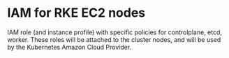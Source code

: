 # IAM for RKE EC2 nodes

IAM role (and instance profile) with specific policies for controlplane, etcd, worker. These roles will be attached to the cluster nodes, and will be used by the Kubernetes Amazon Cloud Provider.



